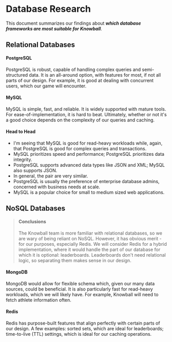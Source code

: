 # Database Research

This document summarizes our findings about ***which database frameworks are most suitable for Knowball***.

## Relational Databases

#### PostgreSQL

PostgreSQL is robust, capable of handling complex queries and semi-structured data. It is an all-around option, with features
for most, if not all parts of our design. For example, it is good at dealing with concurrent users, which our game will
encounter.

#### MySQL

MySQL is simple, fast, and reliable. It is widely supported with mature tools. For ease-of-implementation, it is hard to beat.
Ultimately, whether or not it's a good choice depends on the complexity of our queries and caching.

#### Head to Head

- I'm seeing that MySQL is good for read-heavy workloads while, again, that PostgreSQL is good for complex queries and transactions.
- MySQL prioritizes speed and performance; PostgreSQL prioritizes data integrity.
- PostgreSQL supports advanced data types like JSON and XML; MySQL also supports JSON.
- In general, the pair are very similar.
- PostgreSQL is usually the preference of enterprise database admins, concerned with business needs at scale.
- MySQL is a popular choice for small to medium sized web applications.

## NoSQL Databases

> #### Conclusions
> The Knowball team is more familiar with relational databases, so we are wary of being reliant on NoSQL. However, it has obvious
> merit - for our purposes, especially Redis. We will consider Redis for a hybrid implementation, where it would handle the part
> of our database for which it is optional: leaderboards. Leaderboards don't need relational logic, so separating them makes
> sense in our design.

#### MongoDB

MongoDB would allow for flexible schema which, given our many data sources, could be beneficial. It is also particularly fast for
read-heavy workloads, which we will likely have. For example, Knowball will need to fetch athlete information often.

#### Redis

Redis has purpose-built features that align perfectly with certain parts of our design. A few examples: sorted sets, which are ideal
for leaderboards; time-to-live (TTL) settings, which is ideal for our caching operations.

